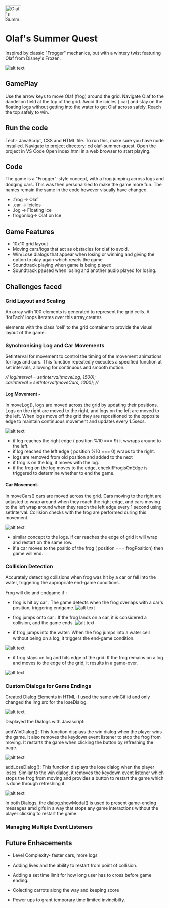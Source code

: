 
<img src="./assets/olaf.gif" alt="Olaf's Summer Quest" width="50"/>


# Olaf's Summer Quest

Inspired by classic "Frogger" mechanics, but with a wintery twist featuring Olaf from Disney's Frozen.


![alt text](./assets/project-screenshot.png)



## GamePlay
Use the arrow keys to move Olaf (frog) around the grid.
Navigate Olaf to the dandelion field at the top of the grid.
Avoid the icicles (.car) and stay on the floating logs without getting into the water to get Olaf across safely.
Reach the top safely to win.

 ## Run the code
Tech- JavaScript, CSS and HTML file.
To run this, make sure you have node installed.
Navigate to project directory: cd olaf-summer-quest.
Open the project in VS Code
Open index.html in a web browser to start playing.


## Code

The game is a "Frogger"-style concept, with a frog jumping across logs and dodging cars.  This was then personalsied to make the game more fun. The names remain the same in the code however visually have changed.

- .frog -> Olaf
- .car -> Icicles
- .log -> Floating ice
- frogonlog-> Olaf on Ice

## Game Features
 - 10x10 grid layout
 - Moving cars/logs that act as obstacles for olaf to avoid.
 - Win/Lose dialogs that appear when losing or winning and giving the option to play again which resets the game
 - Soundtrack playing when game is being played
 - Soundtrack paused when losing and another audio played for losing.



## Challenges faced 

### Grid Layout and Scaling

An array with 100 elements is generated to represent the grid cells. A 'forEach' loops iterates over this array,creates <div> elements with the class 'cell' to the grid container to  provide the visual layout of the game. 



### Synchronising Log and Car Movements


SetInterval for movement to control the timing of the movement animations for logs and cars. This function repeatedly executes a specified function at set intervals, allowing for continuous and smooth motion.

*// logInterval = setInterval(moveLog, 1500);    
carInterval = setInterval(moveCars, 1000); //*



#### Log Movement - 
In moveLog(), logs are moved across the grid by updating their positions. Logs on the right are moved to the right, and logs on the left are moved to the left. When logs move off the grid they are repositioned to the opposite edge to maintain continuous movement and updates every 1.5secs.

![alt text](./assets/movelog()screenshot.png)

- if log reaches the  right edge ( position %10 === 9) it wwraps around to the left. 
- if log reached the left edge ( position %10 === 0) wraps to the right.
- logs are removed from old position and added to the next
- if frog is on the log, it moves with the log. 
- if the frog on the log moves to the edge, checkifFrogisOnEdge is triggered to determine whether to end the game.



#### Car Movement- 
In moveCars() cars are  moved across the grid. Cars moving to the right are adjusted to wrap around when they reach the right edge, and cars moving to the left wrap around when they reach the left edge every 1 second using setInterval. Collision checks with the frog are performed during this movement.



![alt text](./assets/movecars()screenshot.png)


- similar concept to the logs. if car reaches the edge of grid it will wrap and restart on the same row.
- if a car moves to the positio of the frog ( position === frogPosition) then game will end.

### Collision Detection

Accurately detecting collisions when frog was hit by a car or fell into the water, triggering the appropriate end-game conditions.


Frog will die and endgame if : 
- frog is hit by car :
The game detects when the frog overlaps with a car's position, triggering endgame.
![alt text](./assets/CDmovecars.png)

- frog jumps onto car : If the frog lands on a car, it is considered a collision, and the game ends.
![alt text](./assets/CDfrogjumpsoncar.png)

- if frog jumps into the water: When the frog jumps into a water cell without being on a log, it triggers the end-game condition.

![alt text](./assets/frogisonwater.png)


- if frog stays on log and hits edge of the grid: If the frog remains on a log and moves to the edge of the grid, it results in a game-over.

![alt text](./assets/frogisonedge.png)





### Custom Dialogs for Game Endings

Created Dialog Elements in HTML:
 I used the same winGif id and only changed the img src for the loseDialog.

![alt text](./assets/Dialoghtml.png)

Displayed the Dialogs with Javascript: 

addWinDialog(): This function displays the win dialog when the player wins the game. It also removes the keydown event listener to stop the frog from moving. It restarts the game when clicking the button by refreshing the page.

![alt text](./assets/WinDialog.png)



addLoseDialog(): This function displays the lose dialog when the player loses. Similar to the win dialog, it removes the keydown event listener which stops the frog from moving and provides a button to restart the game which is done through refreshing it.

![alt text](./assets/LoseDialog.png)



In both Dialogs, the dialog.showModal() is used to present game-ending messages amd gifs in a way that stops any game interactions without the player clicking to restart the game.

### Managing Multiple Event Listeners






## Future Enhacements
- Level Complexity- faster cars, more logs

- Adding lives and the ability to restart from point of collision. 

- Adding a set time limit for how long user has to cross before game ending.

- Colecting carrots along the way and keeping score

- Power ups to grant temporary time limited invincibilty. 





